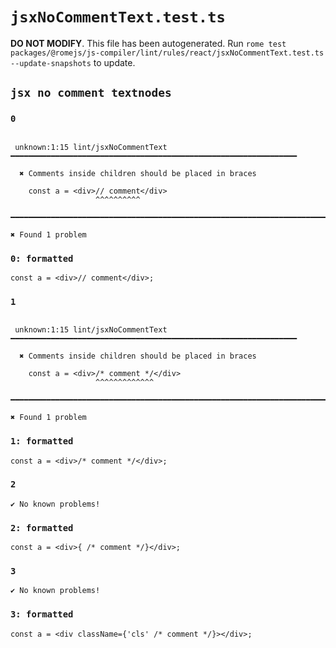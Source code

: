 # `jsxNoCommentText.test.ts`

**DO NOT MODIFY**. This file has been autogenerated. Run `rome test packages/@romejs/js-compiler/lint/rules/react/jsxNoCommentText.test.ts --update-snapshots` to update.

## `jsx no comment textnodes`

### `0`

```

 unknown:1:15 lint/jsxNoCommentText ━━━━━━━━━━━━━━━━━━━━━━━━━━━━━━━━━━━━━━━━━━━━━━━━━━━━━━━━━━━━━━━━

  ✖ Comments inside children should be placed in braces

    const a = <div>// comment</div>
                   ^^^^^^^^^^

━━━━━━━━━━━━━━━━━━━━━━━━━━━━━━━━━━━━━━━━━━━━━━━━━━━━━━━━━━━━━━━━━━━━━━━━━━━━━━━━━━━━━━━━━━━━━━━━━━━━

✖ Found 1 problem

```

### `0: formatted`

```
const a = <div>// comment</div>;

```

### `1`

```

 unknown:1:15 lint/jsxNoCommentText ━━━━━━━━━━━━━━━━━━━━━━━━━━━━━━━━━━━━━━━━━━━━━━━━━━━━━━━━━━━━━━━━

  ✖ Comments inside children should be placed in braces

    const a = <div>/* comment */</div>
                   ^^^^^^^^^^^^^

━━━━━━━━━━━━━━━━━━━━━━━━━━━━━━━━━━━━━━━━━━━━━━━━━━━━━━━━━━━━━━━━━━━━━━━━━━━━━━━━━━━━━━━━━━━━━━━━━━━━

✖ Found 1 problem

```

### `1: formatted`

```
const a = <div>/* comment */</div>;

```

### `2`

```
✔ No known problems!

```

### `2: formatted`

```
const a = <div>{ /* comment */}</div>;

```

### `3`

```
✔ No known problems!

```

### `3: formatted`

```
const a = <div className={'cls' /* comment */}></div>;

```
